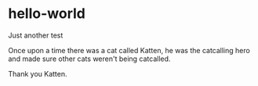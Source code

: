 # hello-world
Just another test


Once upon a time there was a cat called Katten, he was the catcalling hero and made sure other cats weren't being catcalled.

Thank you Katten.
